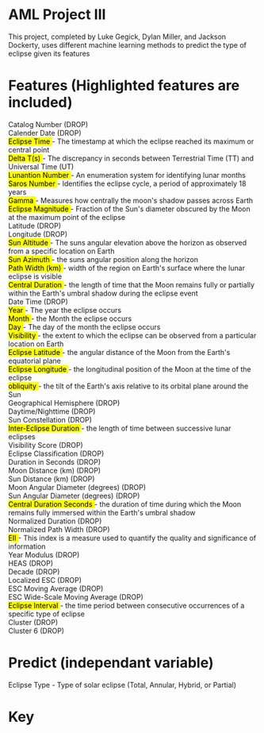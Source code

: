 # AML Project III
This project, completed by Luke Gegick, Dylan Miller, and Jackson Dockerty, uses different machine learning
methods to predict the type of eclipse given its features

# Features (Highlighted features are included)
Catalog Number (DROP) <br>
Calender Date (DROP) <br>
<mark> Eclipse Time  </mark>- The timestamp at which the eclipse reached its maximum or central point <br>
<mark> Delta T(s) </mark>- The discrepancy in seconds between Terrestrial Time (TT) and Universal Time (UT) <br>
<mark> Lunantion Number </mark>- An enumeration system for identifying lunar months <br>
<mark> Saros Number </mark>- Identifies the eclipse cycle, a period of approximately 18 years <br>
<mark> Gamma </mark>- Measures how centrally the moon's shadow passes across Earth <br>
<mark> Eclipse Magnitude </mark>- Fraction of the Sun's diameter obscured by the Moon at the maximum point of the eclipse <br>
Latitude (DROP) <br>
Longitude (DROP) <br>
<mark> Sun Altitude </mark>- The suns angular elevation above the horizon as observed from a specific location on Earth <br>
<mark> Sun Azimuth </mark>- the suns angular position along the horizon <br>
<mark> Path Width (km) </mark>-  width of the region on Earth's surface where the lunar eclipse is visible <br>
<mark> Central Duration </mark>- the length of time that the Moon remains fully or partially within the Earth's umbral shadow during the eclipse event <br>
Date Time (DROP) <br>
<mark> Year </mark>- The year the eclipse occurs <br>
<mark> Month </mark>- the Month the eclipse occurs <br>
<mark> Day </mark>- The day of the month the eclipse occurs <br>
<mark> Visibility </mark>- the extent to which the eclipse can be observed from a particular location on Earth <br>
<mark> Eclipse Latitude </mark>- the angular distance of the Moon from the Earth's equatorial plane <br>
<mark> Eclipse Longitude </mark>- the longitudinal position of the Moon at the time of the eclipse <br>
<mark> obliquity </mark>- the tilt of the Earth's axis relative to its orbital plane around the Sun <br>
Geographical Hemisphere (DROP) <br>
Daytime/Nighttime (DROP) <br>
Sun Constellation (DROP) <br>
<mark> Inter-Eclipse Duration </mark>- the length of time between successive lunar eclipses <br>
Visibility Score (DROP) <br>
Eclipse Classification (DROP) <br>
Duration in Seconds (DROP) <br>
Moon Distance (km) (DROP) <br>
Sun Distance (km) (DROP) <br>
Moon Angular Diameter (degrees) (DROP) <br>
Sun Angular Diameter (degrees) (DROP) <br>
<mark> Central Duration Seconds </mark>- the duration of time during which the Moon remains fully immersed within the Earth's umbral shadow <br>
Normalized Duration (DROP) <br>
Normalized Path Width (DROP) <br>
<mark> EII </mark>- This index is a measure used to quantify the quality and significance of information <br>
Year Modulus (DROP) <br>
HEAS (DROP) <br>
Decade (DROP) <br>
Localized ESC (DROP) <br>
ESC Moving Average (DROP) <br>
ESC Wide-Scale Moving Average (DROP) <br>
<mark> Eclipse Interval </mark>-  the time period between consecutive occurrences of a specific type of eclipse <br>
Cluster (DROP) <br>
Cluster 6 (DROP) <br>

# Predict (independant variable)
Eclipse Type - Type of solar eclipse (Total, Annular, Hybrid, or Partial)

# Key


